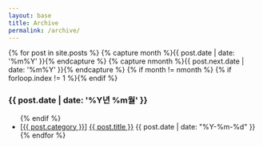 ```yaml
---
layout: base
title: Archive
permalink: /archive/
---
```


<!-- from http://www.mitsake.net/2012/04/archives-in-jekyll/ -->

{% for post in site.posts %}
  {% capture month %}{{ post.date | date: '%m%Y' }}{% endcapture %}
  {% capture nmonth %}{{ post.next.date | date: '%m%Y' }}{% endcapture %}
  {% if month != nmonth %}
  {% if forloop.index != 1 %}</ul>{% endif %}
  <h3>{{ post.date | date: '%Y년 %m월' }}</h3><ul>
  {% endif %}
  <li>
    <span class="date">[<a href="{{ post.category }}">{{ post.category }}</a>]</span>
    <a href="{{ post.url }}">{{ post.title }}</a>
    <span class="date">{{ post.date | date: "%Y-%m-%d" }}</span>
  </li>
{% endfor %}
